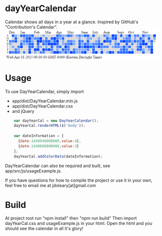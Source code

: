 # dayYearCalendar
Calendar shows all days in a year at a glance.  Inspired by GitHub's "Contribution's Calendar".
![Day Year Calendar](/preview.PNG?raw=true "Screenshot")

# Usage
To use DayYearCalendar, simply import 
  * app/dist/DayYearCalendar.min.js
  * app/dist/DayYearCalendar.css
  * and jQuery
  
```javascript
    var dayYearCal = new DayYearCalendar();
    dayYearCal.renderHTML($('body'));

    var dateInformation = [
      {date:1448946000000,value:4},
      {date:1448686800000,value:3}
    ];
    dayYearCal.addColorData(dateInformation);
```

DayYearCalendar can also be required and built, see app/src/js/usageExample.js.

If you have questions for how to compile the project or use it in your own, feel free to email me at jdoleary[at]gmail.com

# Build
At project root run
"npm install"
then
"npm run build"
Then import dayYearCal.css and usageExample.js in your html.
Open the html and you should see the calendar in all it's glory!
